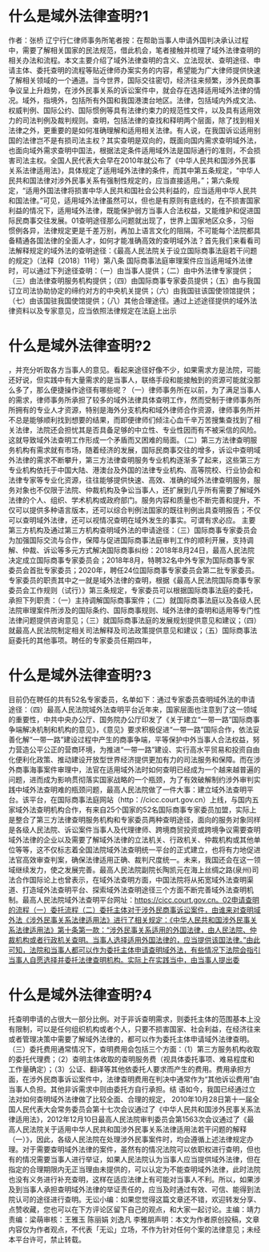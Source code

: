 # 什么是域外法律查明?1

作者：张桥 辽宁行仁律师事务所笔者按：在帮助当事人申请外国判决承认过程中，需要了解相关国家的民法规范，借此机会，笔者接触并梳理了域外法律查明的相关办法和流程。本文主要介绍了域外法律查明的含义、立法现状、查明途径、申请主体、委托查明的流程等贴近律师办案实务的内容，希望能为广大律师提供快速了解相关领域的一个通道。当今世界，国际交往密切，经济往来频繁，涉外民商事争议呈上升趋势，在涉外民事关系的诉讼案件中，就会存在选择适用域外法律的情况。域外，指境外，包括所有外国和我国港澳台地区。法律，包括域内外成文法、权威判例、国际公约、国际惯例等具有法律约束力的规范性文件，以及具有适用效力的司法判例及裁判规则。查明，包括法律的查找和释明两个层面，除了找到相关法律之外，更重要的是如何准确理解和适用相关法律。有人说，在我国诉讼适用别国的法律岂不是有损司法主权？其实查明是双向的，既面向国内需求查明域外法，也面向域外需求查明中国法，根据法定条件适用域外法是国际通行的准则，不会损害司法主权。全国人民代表大会早在2010年就公布了《中华人民共和国涉外民事关系法律适用法》，具体规定了适用域外法律的条件，而其中第五条规定，“中华人民共和国法律对涉外民事关系有强制性规定的，应当直接适用。”；第六条规定，“适用外国法律将损害中华人民共和国社会公共利益的，应当适用中华人民共和国法律。”可见，适用域外法律虽然可以，但也是有原则有底线的，在不损害国家利益的情况下，适用域外法律，既能保护弱方当事人合法权益，又能维护和促进国际民商事交往发展。01查明途径那么问题就出现了，世界上国家地区众多，习俗惯例各异，法律规定更是千差万别，再加上语言文化的阻隔，不可能每个法院都具备精通各国法律的全面人才，如何才能准确高效的查明域外法？首先我们来看看司法解释规定的域外法的查明途径：《最高人民法院关于设立国际商事法庭若干问题的规定》（法释〔2018〕11号）第八条 国际商事法庭审理案件应当适用域外法律时，可以通过下列途径查明：（一）由当事人提供；（二）由中外法律专家提供；（三）由法律查明服务机构提供；（四）由国际商事专家委员提供；（五）由与我国订立司法协助协定的缔约对方的中央机关提供；（六）由我国驻该国使领馆提供；（七）由该国驻我国使馆提供；（八）其他合理途径。通过上述途径提供的域外法律资料以及专家意见，应当依照法律规定在法庭上出示

# 什么是域外法律查明?2

，并充分听取各方当事人的意见。看起来途径好像不少，如果需求方是法院，可能还好说，但实践中有大量需求的是当事人，联络手段和能接触到的资源可能就没那么多了，那么便捷操作途径有哪些呢？（一）律师事务所在以前，为了满足当事人的需求，律师事务所承担了较多的域外法律具体查明工作，然而受制于律师事务所所拥有的专业人才资源，特别是海外分支机构和域外律师合作资源，律师事务所并不总是能够顺利找到想要的结果，而即便律师们倾注心血千辛万苦搜集查找到了相关法律，法院还会担忧其是否具备足够的中立性、专业性因而有不被采信的风险。这就导致域外法查明工作形成一个矛盾而又困难的局面。（二）第三方法律查明服务机构有需求就有市场，随着经济的发展，国际民商事交往的增多，诉讼中查明域外法律的需求不断攀升，第三方法律查明服务专业机构逐渐多了起来，这些第三方专业机构依托于中国大陆、港澳台及外国的法律专业机构、高等院校、行业协会和法律专家等专业化资源，往往能够提供快速、高效、准确的域外法律查明服务，服务对象也不仅限于法院、仲裁机构及争讼当事人，还扩展到几乎所有需要了解域外法律的个人、组织、学术机构或政府部门。服务内容和质量也不断完善和提升，不仅可以提供多种语言版本，还可以综合判例法国家的既往判例出具查明报告；不仅可以查明域外法律，还可以视情况查明在域外发生的事实。可谓有求必应。 主要第三方机构及通过第三方机构查明域外法的申请途径：（三）国际商事专家委员会为加强国际交流与合作，保障与促进国际商事法庭审判工作的顺利开展，支持调解、仲裁、诉讼等多元方式解决国际商事纠纷：2018年8月24日，最高人民法院决定成立国际商事专家委员会；2018年8月，特聘32名中外专家为国际商事专家委员会首批专家委员；2020年，聘任24位国际商事专家委员会第二批专家委员。专家委员的职责其中之一就是域外法律的查明，根据《最高人民法院国际商事专家委员会工作规则（试行）》第三条规定，专家委员可以根据国际商事法庭的委托，承担下列职责：（一）主持调解国际商事案件；（二）就国际商事法庭以及各级人民法院审理案件所涉及的国际条约、国际商事规则、域外法律的查明和适用等专门性法律问题提供咨询意见；（三）就国际商事法庭的发展规划提供意见和建议；（四）就最高人民法院制定相关司法解释及司法政策提供意见和建议；（五）国际商事法庭委托的其他事项。聘任的专家委员任期四年，

# 什么是域外法律查明?3

目前仍在聘任的共有52名专家委员，名单如下：通过专家委员查明域外法的申请途径：（四）最高人民法院域外法查明平台近年来，国家层面也注意到了这一领域的重要性，中共中央办公厅、国务院办公厅印发了《关于建立“一带一路”国际商事争端解决机制和机构的意见》，《意见》要求积极促进“一带一路”国际合作，依法妥善化解“一带一路”建设过程中产生的商事争端，平等保护中外当事人合法权益，努力营造公平公正的营商环境，为推进“一带一路”建设、实行高水平贸易和投资自由化便利化政策、推动建设开放型世界经济提供更加有力的司法服务和保障。而在涉外商事海事案件审理中，法官在适用域外法时如何查明已经成为一个越来越普遍的问题，进而成为影响贯彻落实国家战略的一个瓶颈，为了有效破解制约涉外审判实践中域外法查明难的瓶颈问题，最高人民法院做了一件大事：建立域外法查明平台。该平台，在国际商事法庭网站（http：//cicc.court.gov.cn）上线，与国内五家域外法查明机构合作，有来自25个国家的52名国际商事专家委员加盟，实际上是整合了第三方法律查明服务机构和专家委员两种查明途径，面向的服务对象同样是各级人民法院、诉讼案件当事人及代理律师、跨境商贸投资或跨境争议需要查明域外法律的企业以及需要了解域外法律的立法机关、行政机关、仲裁机构或其他单位等等，这不仅标志着全国法院域外法查明统一平台的正式建立，也将有力地促进法官高效审查判案，确保法律适用正确、裁判尺度统一。未来，我国还会在这一领域继续发力，使之发展完善。最高人民法院副院长陶凯元在海上丝绸之路(泉州)司法合作国际论上也曾表示，在域外法查明方面，中国法院将从拓宽域外法查明渠道、打造域外法查明平台、探索域外法查明途径三个方面不断完善域外法查明机制。最高人民法院域外法查明平台网址：https://cicc.court.gov.cn。02申请查明的流程（一）委托流程（二）委托主体对于涉外民商事诉讼案件，由谁来对查明域外法《涉外民事关系法律适用法》进行了相关规定：《中华人民共和国涉外民事关系法律适用法》第十条第一款：“涉外民事关系适用的外国法律，由人民法院、仲裁机构或者行政机关查明。当事人选择适用外国法律的，应当提供该国法律。”由此可知，法院和当事人都可以作为委托主体申请查明域外法，有些情况下法院会指引当事人自愿选择并委托法律查明机构。实际上在实践当中，由当事人提出委

# 什么是域外法律查明?4

托查明申请的占很大一部分比例。对于非诉查明需求，则委托主体的范围基本上没有限制，可以是任何组织机构或者个人，只要不损害国家、社会利益，在经济往来或者管理决策中需要了解域外法律的，都可以作为委托主体申请域外法律查明。（三）委托费用通常情况下，查明费用会包括三个方面：（1）第三方服务机构收取的委托代理费；（2）查明主体收取的查明服务费（视具体委托事项、难易程度和工作量确定）；（3）公证、翻译等其他依委托人要求而产生的费用。费用承担方面，在涉外民商事诉讼案件中，法律查明费用在判决中通常作为“其他诉讼费用”由当事人负担。其他非诉需求中则由委托方自行承担。结 语如今，我国已经通过立法对如何查明域外法律做了比较全面、合理的规定， 2010年10月28日第十一届全国人民代表大会常务委员会第十七次会议通过了《中华人民共和国涉外民事关系法律适用法》，2012年12月10日最高人民法院审判委员会第1563次会议通过了《最高人民法院关于适用中华人民共和国涉外民事关系法律适用法若干问题的解释（一）》，因此，各级人民法院在处理涉外民事案件时，均会遵循上述法律规定办理。对于需要查明域外法律的案件，虽然有的情况法院可以依职权进行查明，但也有的情况需要当事人进行举证，如果人民法院认为当事人应当提供域外法律，但在指定的合理期限内无正当理由未提供的，可以认定为不能查明域外法律，此时法院也没有义务进行补充查明，这样在适应法律上有可能对当事人不利。所以，如果涉及到当事人承担查明域外法律的举证责任的，应当及时通过有效、可信、能得到法院认可的途径进行查明。无讼小编：如果您觉得这篇文章还不错，欢迎转发分享、点赞收藏，您也可以在下方评论区留下自己的观点，和大家一起讨论。主编：靖力责编：梁萌审核：王雅玉 陈丽娟 刘逸凡 李雅朋声明：本文为作者原创投稿，文章内容仅为作者观点，不代表「无讼」立场，不作为针对任何个案的法律意见；未经本平台许可，禁止转载。


